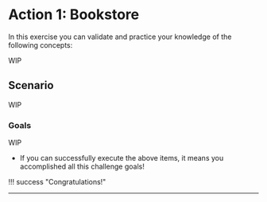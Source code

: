 # Action 1: Bookstore  

In this exercise you can validate and practice your knowledge of the following concepts:

WIP

## Scenario

WIP 

### Goals

WIP

* If you can successfully execute the above items, it means you accomplished all this challenge goals!

!!! success "Congratulations!"

    
---

[//]: # ()
[//]: # (Outline)

[//]: # ()
[//]: # (# 1. _[Presentation]_ Introduction and Foundations)

[//]: # (# Getting to action)

[//]: # (## [Practice 1] Getting started with Domain Storytelling [Instructor-led group practice])

[//]: # ()
[//]: # (Using Domain Storytelling we will:)

[//]: # (* explore a business problem and goal, describe a domain and understand how this is the)

[//]: # (  first step into designing the respective Java solution.)

[//]: # (* Understand the problem being solved and map it using Egon;)

[//]: # (* Identify four core elements: **actors**, **work objects**, **activities** and **sequence numbers**.)

[//]: # ()
[//]: # (## Designing a Java service based on the Domain Storytelling)

[//]: # ()
[//]: # (In this instructor-led interactive practice, learn how the previous practice facilitates:)

[//]: # (- the use case understanding)

[//]: # (- scenario documentation)

[//]: # (- domain language mapping)

[//]: # (- Software design)

[//]: # ()
[//]: # (Follow along and contribute in a live coding session with your instructor;)

[//]: # ()
[//]: # (## [Practice 2] Taxi: Exercising Domain Storytelling [Instructor-led group practice])

[//]: # ()
[//]: # (### Scenario)

[//]: # ()
[//]: # (**Business Goal:** A customer visits a bookstore and buys the desired book.)

[//]: # ()
[//]: # (### Domain Storytelling)

[//]: # ()
[//]: # (Using Egon, you will now practice how to:)

[//]: # (* Map the story:)

[//]: # (    * Map the main `Actor`)

[//]: # (    * Map expected `Actions` taken by the actors)

[//]: # (    * Number the `order` in which these actions happen)

[//]: # (    * Map any `objects` the elements involved)

[//]: # (    * Track the `Domain Language`)

[//]: # (* Design the software)

[//]: # (    * Design and create a Java project based on the Domain Storytelling.)

[//]: # (    * Use the domain language)

[//]: # ()
[//]: # ()
[//]: # (The outcome of this practice should be a diagram representation of the **Taxi** use case.  )

[//]: # (After this, our next step is to practice the modeling of your Java application to match the domain exploration of)

[//]: # (the Taxi scenario.)

[//]: # ()
[//]: # (### How does a story become code?)

[//]: # ()
[//]: # (1. Open the project `01-library` using your chosen Java IDE;)

[//]: # (2. The )